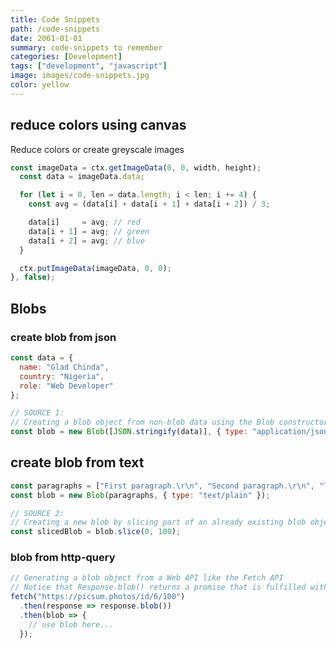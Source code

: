 ```yaml
---
title: Code Snippets
path: /code-snippets
date: 2061-01-01
summary: code-snippets to remember
categories: [Development]
tags: ["development", "javascript"]
image: images/code-snippets.jpg
color: yellow
---
```


## reduce colors using canvas

Reduce colors or create greyscale images

```javascript
const imageData = ctx.getImageData(0, 0, width, height);
  const data = imageData.data;

  for (let i = 0, len = data.length; i < len; i += 4) {
    const avg = (data[i] + data[i + 1] + data[i + 2]) / 3;

    data[i]     = avg; // red
    data[i + 1] = avg; // green
    data[i + 2] = avg; // blue
  }

  ctx.putImageData(imageData, 0, 0);
}, false);
```

## Blobs

### create blob from json

```javascript
const data = {
  name: "Glad Chinda",
  country: "Nigeria",
  role: "Web Developer"
};

// SOURCE 1:
// Creating a blob object from non-blob data using the Blob constructor
const blob = new Blob([JSON.stringify(data)], { type: "application/json" });
```

## create blob from text

```javascript
const paragraphs = ["First paragraph.\r\n", "Second paragraph.\r\n", "Third paragraph."];
const blob = new Blob(paragraphs, { type: "text/plain" });

// SOURCE 2:
// Creating a new blob by slicing part of an already existing blob object
const slicedBlob = blob.slice(0, 100);
```

### blob from http-query

```javascript
// Generating a blob object from a Web API like the Fetch API
// Notice that Response.blob() returns a promise that is fulfilled with a blob object
fetch("https://picsum.photos/id/6/100")
  .then(response => response.blob())
  .then(blob => {
    // use blob here...
  });
```
